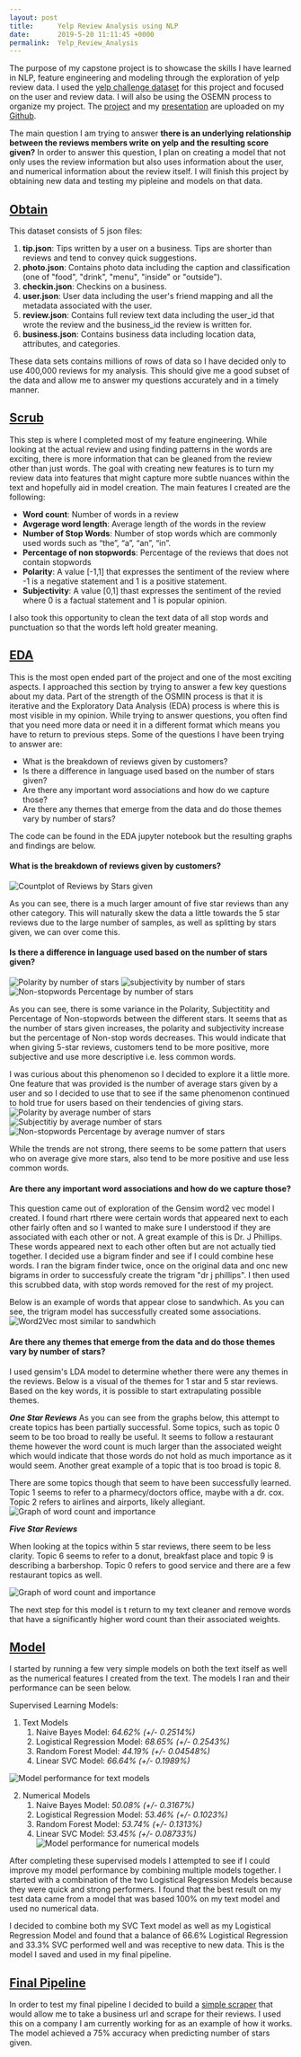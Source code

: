 ```yaml
---
layout: post
title:      Yelp Review Analysis using NLP
date:       2019-5-20 11:11:45 +0000
permalink:  Yelp_Review_Analysis
---
```

The purpose of my capstone project is to showcase the skills I have learned in NLP, feature engineering and modeling through the exploration of yelp review data. I used the [yelp challenge dataset](https://www.yelp.com/dataset/challenge) for this project and focused on the user and review data. I will also be using the OSEMN process to organize my project. The [project](https://github.com/Jbrancazio/Yelp_Business_Analysis) and my [presentation](https://github.com/Jbrancazio/Yelp_Business_Analysis/blob/master/Capstone_Presentation.pdf) are uploaded on my [Github](https://github.com/Jbrancazio). 

The main question I am trying to answer **there is an underlying relationship between the reviews members write on yelp and the resulting score given?** In order to answer this question, I plan on creating a model that not only uses the review information but also uses information about the user, and numerical information about the review itself. I will finish this project by obtaining new data and testing my pipleine and models on that data. 

## [Obtain](https://github.com/Jbrancazio/Yelp_Business_Analysis/blob/master/Obtain.ipynb)

This dataset consists of 5 json files:

1. **tip.json**: Tips written by a user on a business. Tips are shorter than reviews and tend to convey quick suggestions.
2. **photo.json**: Contains photo data including the caption and classification (one of "food", "drink", "menu", "inside" or "outside").
3. **checkin.json**: Checkins on a business.
4. **user.json**: User data including the user's friend mapping and all the metadata associated with the user.
5. **review.json**: Contains full review text data including the user_id that wrote the review and the business_id the review is written for.
6. **business.json**: Contains business data including location data, attributes, and categories.

These data sets contains millions of rows of data so I have decided only to use 400,000 reviews for my analysis. This should give me a good subset of the data and allow me to answer my questions accurately and in a timely manner. 

## [Scrub](https://github.com/Jbrancazio/Yelp_Business_Analysis/blob/master/Scrub.ipynb)

This step is where I completed most of my feature engineering. While looking at the actual review and using finding patterns in the words are exciting, there is more information that can be gleaned from the review other than just words. The goal with creating new features is to turn my review data into features that might capture more subtle nuances within the text and hopefully aid in model creation.  The main features I created are the following:

- **Word count**: Number of words in a review
- **Avgerage word length**: Average length of the words in the review
- **Number of Stop Words**: Number of stop words which are commonly used words such as “the”, “a”, “an”, “in”.
- **Percentage of non stopwords**: Percentage of the reviews that does not contain stopwords
- **Polarity**: A value [-1,1] that expresses the sentiment of the review where -1 is a negative statement and 1 is a positive statement.
- **Subjectivity**: A value [0,1] thast expresses the sentiment of the revied where 0 is a factual statement and 1 is popular opinion.

I also took this opportunity to clean the text data of all stop words and punctuation so that the words left hold greater meaning.


## [EDA](https://github.com/Jbrancazio/Yelp_Business_Analysis/blob/master/EDA.ipynb)

This is the most open ended part of the project and one of the most exciting aspects. I approached this section by trying to answer a few key questions about my data. Part of the strength of the OSMIN process is that it is iterative and the Exploratory Data Analysis (EDA) process is where this is most visible in my opinion. While trying to answer questions, you often find that you need more data or need it in a different format which means you have to return to previous steps. Some of the questions I have been trying to answer are:

- What is the breakdown of reviews given by customers?
- Is there a difference in language used based on the number of stars given? 
- Are there any important word associations and how do we capture those?
- Are there any themes that emerge from the data and do those themes vary by number of stars?

The code can be found in the EDA jupyter notebook but the resulting graphs and findings are below. 

#### What is the breakdown of reviews given by customers?
![Countplot of Reviews by Stars given](https://github.com/Jbrancazio/Yelp_Business_Analysis/blob/master/images/Yelp/number_of_reviews.png)

As you can see, there is a much larger amount of five star reviews than any other category. This will naturally skew the data a little towards the 5 star reviews due to the large number of samples, as well as splitting by stars given, we can over come this. 

#### Is there a difference in language used based on the number of stars given? 
![Polarity by number of stars](https://github.com/Jbrancazio/Yelp_Business_Analysis/blob/master/images/Yelp/FE_violinplot_polarity.png)
![subjectivity by number of stars](https://github.com/Jbrancazio/Yelp_Business_Analysis/blob/master/images/Yelp/FE_violinplot_subjectivity.png)
![Non-stopwords Percentage by number of stars](https://github.com/Jbrancazio/Yelp_Business_Analysis/blob/master/images/Yelp/FE_violinplot_non_stop_percent.png)

As you can see, there is some variance in the Polarity, Subjectitity and Percentage of Non-stopwords between the different stars. It seems that as the number of stars given increases, the polarity and subjectivity increase but the percentage of Non-stop words decreases.  This would indicate that when giving 5-star reviews, customers tend to be more positive, more subjective and use more descriptive i.e. less common words. 

I was curious about this phenomenon so I decided to explore it a little more. One feature that was provided is the number of average stars given by a user and so I decided to use that to see if the same phenomenon continued to hold true for users based on their tendencies of giving stars. 
<br>
![Polarity by average number of stars](https://github.com/Jbrancazio/Yelp_Business_Analysis/blob/master/images/Yelp/Average_stars_scatterplot_polarity.png)![Subjectitiy by average number of stars](https://github.com/Jbrancazio/Yelp_Business_Analysis/blob/master/images/Yelp/Average_stars_scatterplot_subjectivity.png)
![Non-stopwords Percentage by average numver of stars](https://github.com/Jbrancazio/Yelp_Business_Analysis/blob/master/images/Yelp/Average_stars_scatterplot_non_stop_percent.png)

While the trends are not strong, there seems to be some pattern that users who on average give more stars, also tend to be more positive and use less common words. 

#### Are there any important word associations and how do we capture those?

This question came out of exploration of the Gensim word2 vec model I created. I found rhart rthere were certain words that appeared next to each other fairly often and so I wanted to make sure I understood if they are associated with each other or not. A great example of this is Dr. J Phillips. These words appeared next to each other often but are not actually tied together. I decided use a bigram finder and see if I could combine hese words. I ran the bigram finder twice, once on the original data and onc new bigrams in order to successfuly create the trigram "dr j phillips". I then used this scrubbed data, with stop words removed for the rest of my project. 

Below is an example of words that appear close to sandwhich. As you can see, the trigram model has successfully created some associations.
<br>
![Word2Vec most similar to sandwhich](https://github.com/Jbrancazio/Yelp_Business_Analysis/blob/master/images/Yelp/sandwhich.png)


#### Are there any themes that emerge from the data and do those themes vary by number of stars?

I used gensim's LDA model to determine whether there were any themes in the reviews. Below is a visual of the themes for 1 star and 5 star reviews. Based on the key words, it is possible to start extrapulating possible themes.

***One Star Reviews***
As you can see from the graphs below, this attempt to create topics has been partially successful. Some topics, such as topic 0 seem to be too broad to really be useful. It seems to follow a restaurant theme however the word count is much larger than the associated weight which would indicate that those words do not hold as much importance as it would seem. Another great example of a topic that is too broad is topic 8.

There are some topics though that seem to have been successfully learned. Topic 1 seems to refer to a pharmecy/doctors office, maybe with a dr. cox. Topic 2 refers to airlines and airports, likely allegiant. 
![Graph of word count and importance](https://github.com/Jbrancazio/Yelp_Business_Analysis/blob/master/images/Yelp/yelp_keyword_graph.png)

***Five Star Reviews***

When looking at the topics within 5 star reviews, there seem to be less clarity. Topic 6 seems to refer to a donut, breakfast place and topic 9 is describing a barbershop. Topic 0 refers to good service and there are a few restaurant topics as well. 

![Graph of word count and importance](https://github.com/Jbrancazio/Yelp_Business_Analysis/blob/master/images/Yelp/yelp_keyword_graph_5star.png)

The next step for this model is t return to my text cleaner and remove words that have a significantly higher word count than their associated weights.


## [Model](https://github.com/Jbrancazio/Yelp_Business_Analysis/blob/master/model.ipynb)

I started by running a few very simple models on both the text itself as well as the numerical features I created from the text. The models I ran and their performance can be seen below. 

Supervised Learning Models:
1. Text Models
    1. Naive Bayes Model: *64.62% (+/- 0.2514%)*
    2. Logistical Regression Model: *68.65% (+/- 0.2543%)*
    3. Random Forest Model: *44.19% (+/- 0.04548%)*
    4. Linear SVC Model: *66.64% (+/- 0.1989%)*
    
![Model performance for text models](https://github.com/Jbrancazio/Yelp_Business_Analysis/blob/master/images/Yelp/MP_Text.png)

2. Numerical Models
    1. Naive Bayes Model: *50.08% (+/- 0.3167%)*
    2. Logistical Regression Model: *53.46% (+/- 0.1023%)*
    3. Random Forest Model: *53.74% (+/- 0.1313%)*
    4. Linear SVC Model: *53.45% (+/- 0.08733%)*
![Model performance for numerical models](https://github.com/Jbrancazio/Yelp_Business_Analysis/blob/master/images/Yelp/MP_Num.png)
    
After completing these supervised models I attempted to see if I could improve my model performance by combining multiple models together. I started with a combination of the two Logistical Regression Models because they were quick and strong performers. I found that the best result on my test data came from a model that was based 100% on my text model and used no numerical data. 
 
I decided to combine both my SVC Text model as well as my Logistical Regression Model and found that a balance of 66.6% Logistical Regression and 33.3% SVC performed well and was receptive to new data. This is the model I saved and used in my final pipeline. 

## [Final Pipeline](https://github.com/Jbrancazio/Yelp_Business_Analysis/blob/master/final_pipeline.ipynb)

In order to test my final pipeline I decided to build a [simple scraper](https://github.com/Jbrancazio/Yelp_Business_Analysis/blob/master/Yelp_Scraper.ipynb) that would allow me to take a business url and scrape for their reviews. I used this on a company I am currently working for as an example of how it works. The model achieved a 75% accuracy when predicting number of stars given.
